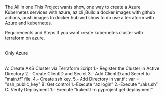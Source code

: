 The All in one
This Project wants show, one way to create a Azure Kubernetes services with azure, az cli ,Build a docker images with github actions,
push images to docker hub and show to do use a terraform with Azure and kubernetes.




Requirements and Steps
If you want create kubernetes cluster with terraform on azure.

######
Only Azure
######

A: Create AKS Cluster via  Terraform Script
	1.- Register the Cluster in Active Directory
	2.- Create ClientID and Secret
	3.- Add ClientID and Secret to ”main.tf” file.
	4.- Create ssh key.
	5.- Add Directory in var.tf : var  =  "ssh_public_key"
B: Get control
	1.-Execute “az login”
	2.-Execute “./aks.sh”
C: Verify Deployment
	1.- Execute “kubectl -n pyproject get deployment”
